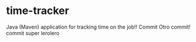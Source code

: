 # time-tracker
Java (Maven) application for tracking time on the job!!
Commit 
Otro commit!
commit super lerolero
